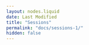 ```yaml
---
layout: nodes.liquid
date: Last Modified
title: "Sessions"
permalink: "docs/sessions-1/"
hidden: false
---
```

